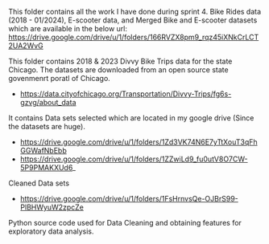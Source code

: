 This folder contains all the work I have done during sprint 4.
Bike Rides data (2018 - 01/2024), E-scooter data, and Merged Bike and E-scooter datasets which are available in the below url:
https://drive.google.com/drive/u/1/folders/166RVZX8pm9_rqz45iXNkCrLCT2UA2WvG 

This folder contains 2018 & 2023 Divvy Bike Trips data for the state Chicago.
The datasets are downloaded from an open source state govenmenrt poratl of Chicago.
- https://data.cityofchicago.org/Transportation/Divvy-Trips/fg6s-gzvg/about_data

It contains Data sets selected which are located in my google drive (Since the datasets are huge).
- https://drive.google.com/drive/u/1/folders/1Zd3VK74N6E7yTtXouT3qFhGGWafNbEbb 
- https://drive.google.com/drive/u/1/folders/1ZZwiLd9_fu0utV8O7CW-5P9PMAKXUd6_

Cleaned Data sets 
- https://drive.google.com/drive/u/1/folders/1FsHrnvsQe-OJBrS99-PlBHWyuW2zpcZe

Python source code used for Data Cleaning and obtaining features for exploratory data analysis.
   
